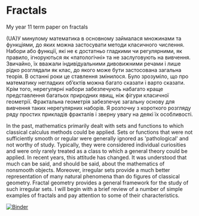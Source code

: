 # Fractals
My year 11 term paper on fractals

(UA)У минулому математика в основному займалася множинами та функціями, до яких можна застосувати методи класичного числення. Набори або функції, які не є достатньо гладкими чи регулярними, як правило, ігноруються як «патологічні» та не заслуговують на вивчення. Звичайно, їх вважали індивідуальними дивовижними речами і лише рідко розглядали як клас, до якого може бути застосована загальна теорія. 
В останні роки це ставлення змінилося. Було зрозуміло, що про математику негладких об’єктів можна багато сказати і варто сказати. Крім того, нерегулярні набори забезпечують набагато краще представлення багатьох природних явищ, ніж фігури класичної геометрії. Фрактальна геометрія забезпечує загальну основу для вивчення таких нерегулярних наборів. Я розпочну з короткого розгляду ряду простих прикладів фракталів і зверну увагу на деякі їх особливості.

In the past, mathematics primarily dealt with sets and functions to which classical calculus methods could be applied. Sets or functions that were not sufficiently smooth or regular were generally ignored as 'pathological' and not worthy of study. Typically, they were considered individual curiosities and were only rarely treated as a class to which a general theory could be applied. 
In recent years, this attitude has changed. It was understood that much can be said, and should be said, about the mathematics of nonsmooth objects. Moreover, irregular sets provide a much better representation of many natural phenomena than do figures of classical geometry. Fractal geometry provides a general framework for the study of such irregular sets. I will begin with a brief review of a number of simple examples of fractals and pay attention to some of their characteristics.

[![Binder](https://mybinder.org/badge_logo.svg)](https://mybinder.org/v2/gh/failpt/Fractals/main?urlpath=%2Fvoila%2Frender%2Ffractals.ipynb)

